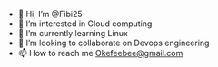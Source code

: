 - 👋 Hi, I’m @Fibi25
- 👀 I’m interested in Cloud computing 
- 🌱 I’m currently learning Linux 
- 💞️ I’m looking to collaborate on Devops engineering 
- 📫 How to reach me Okefeebee@gmail.com 

<!---
Fibi25/Fibi25 is a ✨ special ✨ repository because its `README.md` (this file) appears on your GitHub profile.
You can click the Preview link to take a look at your changes.
--->
